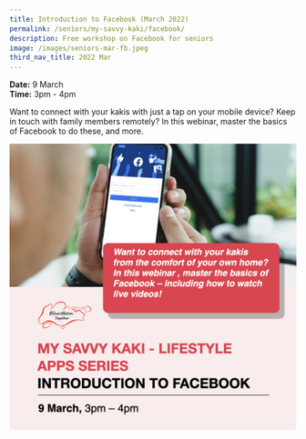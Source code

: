 ```yaml
---
title: Introduction to Facebook (March 2022)
permalink: /seniors/my-savvy-kaki/facebook/
description: Free workshop on Facebook for seniors
image: /images/seniors-mar-fb.jpeg
third_nav_title: 2022 Mar
---
```

**Date:** 9 March
<br> **Time:** 3pm - 4pm

Want to connect with your kakis with just a tap on your mobile device? Keep in touch with family members remotely? In this webinar, master the basics of Facebook to do these, and more.  

![Free workshop on Facebook for seniors](/images/seniors-mar-fb.jpeg)